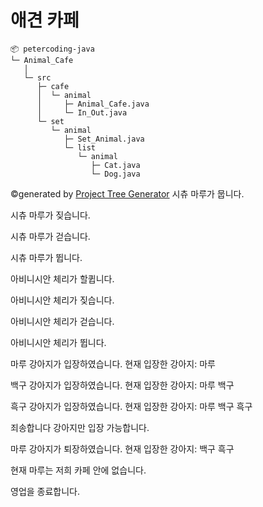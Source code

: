 # 애견 카페


```
📦 petercoding-java
└─ Animal_Cafe             
   │              
   └─ src
      ├─ cafe
      │  └─ animal
      │     ├─ Animal_Cafe.java
      │     └─ In_Out.java
      └─ set
         └─ animal
            ├─ Set_Animal.java
            └─ list
               └─ animal
                  ├─ Cat.java
                  └─ Dog.java
```
©generated by [Project Tree Generator](https://woochanleee.github.io/project-tree-generator)
시츄 마루가 뭅니다.

시츄 마루가 짖습니다.

시츄 마루가 걷습니다.

시츄 마루가 뜁니다.

아비니시안 체리가 할큅니다.

아비니시안 체리가 짖습니다.

아비니시안 체리가 걷습니다.

아비니시안 체리가 뜁니다.

마루 강아지가 입장하였습니다. 
현재 입장한 강아지: 마루 

백구 강아지가 입장하였습니다. 
현재 입장한 강아지: 마루 백구 

흑구 강아지가 입장하였습니다. 
현재 입장한 강아지: 마루 백구 흑구 

죄송합니다 강아지만 입장 가능합니다.

마루 강아지가 퇴장하였습니다.
현재 입장한 강아지: 백구 흑구 

현재 마루는 저희 카페 안에 없습니다.

영업을 종료합니다.
